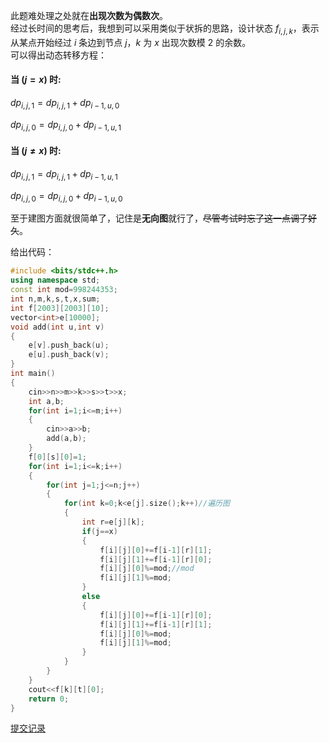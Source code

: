 此题难处理之处就在**出现次数为偶数次**。  
经过长时间的思考后，我想到可以采用类似于状拆的思路，设计状态 $f_{i,j,k}$，表示从某点开始经过 $i$ 条边到节点 $j$，$k$ 为 $x$ 出现次数模 $2$ 的余数。  
可以得出动态转移方程：

#### 当 $(j=x)$ 时:

$dp_{i,j,1}=dp_{i,j,1}+dp_{i-1,u,0}$

$dp_{i,j,0}=dp_{i,j,0}+dp_{i-1,u,1}$

#### 当 $(j\not=x)$ 时:

$dp_{i,j,1}=dp_{i,j,1}+dp_{i-1,u,1}$

$dp_{i,j,0}=dp_{i,j,0}+dp_{i-1,u,0}$

至于建图方面就很简单了，记住是**无向图**就行了，~~尽管考试时忘了这一点调了好久~~。

给出代码：

```cpp
#include <bits/stdc++.h>
using namespace std;
const int mod=998244353;
int n,m,k,s,t,x,sum;
int f[2003][2003][10];
vector<int>e[10000];
void add(int u,int v)
{
	e[v].push_back(u); 
	e[u].push_back(v);
}
int main()
{
	cin>>n>>m>>k>>s>>t>>x;
	int a,b;
	for(int i=1;i<=m;i++)
	{
		cin>>a>>b;
		add(a,b);
	}
	f[0][s][0]=1;
	for(int i=1;i<=k;i++)
	{
		for(int j=1;j<=n;j++)
		{
			for(int k=0;k<e[j].size();k++)//遍历图 
			{
				int r=e[j][k];
				if(j==x)
				{
					f[i][j][0]+=f[i-1][r][1];
					f[i][j][1]+=f[i-1][r][0];
					f[i][j][0]%=mod;//mod
					f[i][j][1]%=mod;
				}
				else
				{
					f[i][j][0]+=f[i-1][r][0];
					f[i][j][1]+=f[i-1][r][1];
					f[i][j][0]%=mod;
					f[i][j][1]%=mod;
				}
			}
		}
	}
	cout<<f[k][t][0];
	return 0;
}
```

[提交记录](https://www.luogu.com.cn/record/192603521)
